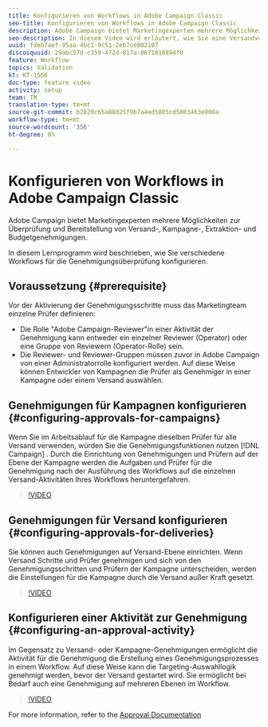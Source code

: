 ```yaml
---
title: Konfigurieren von Workflows in Adobe Campaign Classic
seo-title: Konfigurieren von Workflows in Adobe Campaign Classic
description: Adobe Campaign bietet Marketingexperten mehrere Möglichkeiten zur Überprüfung und Bereitstellung von Versand-, Kampagne-, Extraktion- und Budgetgenehmigungen. In diesem Lernprogramm wird beschrieben, wie Sie verschiedene Workflows für die Genehmigungsüberprüfung konfigurieren.
seo-description: In diesem Video wird erläutert, wie Sie eine Versandvorlage in ACCAdobe Kampagne konfigurieren und verwenden können. Es werden verschiedene Optionen für Marketingexperten zur Überprüfung und Bereitstellung von Versand-Inhalten, Kampagne-Zielgruppe, Extraktion von Daten und Budgetgenehmigungen erläutert. In diesem Lernprogramm wird beschrieben, wie Sie verschiedene Workflows für die Genehmigungsüberprüfung konfigurieren.
uuid: fdeb7aef-95aa-4bc1-9c51-2eb7ce802107
discoiquuid: 29abc57d-c359-472d-817a-0671818894f0
feature: Workflow
topics: Validation
kt: KT-1566
doc-type: feature video
activity: setup
team: TM
translation-type: tm+mt
source-git-commit: b2820c65a88d25f9b7a4ed5005cd5083463e000a
workflow-type: tm+mt
source-wordcount: '356'
ht-degree: 0%

---
```



# Konfigurieren von Workflows in Adobe Campaign Classic

Adobe Campaign bietet Marketingexperten mehrere Möglichkeiten zur Überprüfung und Bereitstellung von Versand-, Kampagne-, Extraktion- und Budgetgenehmigungen.

In diesem Lernprogramm wird beschrieben, wie Sie verschiedene Workflows für die Genehmigungsüberprüfung konfigurieren.

## Voraussetzung {#prerequisite}

Vor der Aktivierung der Genehmigungsschritte muss das Marketingteam einzelne Prüfer definieren:

* Die Rolle &quot;Adobe Campaign-Reviewer&quot;in einer Aktivität der Genehmigung kann entweder ein einzelner Reviewer (Operator) oder eine Gruppe von Reviewern (Operator-Rolle) sein.
* Die Reviewer- und Reviewer-Gruppen müssen zuvor in Adobe Campaign von einer Administratorrolle konfiguriert werden. Auf diese Weise können Entwickler von Kampagnen die Prüfer als Genehmiger in einer Kampagne oder einem Versand auswählen.

## Genehmigungen für Kampagnen konfigurieren  {#configuring-approvals-for-campaigns}

Wenn Sie im Arbeitsablauf für die Kampagne dieselben Prüfer für alle Versand verwenden, würden Sie die Genehmigungsfunktionen nutzen [!DNL Campaign] . Durch die Einrichtung von Genehmigungen und Prüfern auf der Ebene der Kampagne werden die Aufgaben und Prüfer für die Genehmigung nach der Ausführung des Workflows auf die einzelnen Versand-Aktivitäten Ihres Workflows heruntergefahren.

>[!VIDEO](https://video.tv.adobe.com/v/25175?quality=12)

## Genehmigungen für Versand konfigurieren  {#configuring-approvals-for-deliveries}

Sie können auch Genehmigungen auf Versand-Ebene einrichten. Wenn Versand Schritte und Prüfer genehmigen und sich von den Genehmigungsschritten und Prüfern der Kampagne unterscheiden, werden die Einstellungen für die Kampagne durch die Versand außer Kraft gesetzt.

>[!VIDEO](https://video.tv.adobe.com/v/25176?quality=12)

## Konfigurieren einer Aktivität zur Genehmigung  {#configuring-an-approval-activity}

Im Gegensatz zu Versand- oder Kampagne-Genehmigungen ermöglicht die Aktivität für die Genehmigung die Erstellung eines Genehmigungsprozesses in einem Workflow. Auf diese Weise kann die Targeting-Auswahllogik genehmigt werden, bevor der Versand gestartet wird. Sie ermöglicht bei Bedarf auch eine Genehmigung auf mehreren Ebenen im Workflow.

>[!VIDEO](https://video.tv.adobe.com/v/25174?quality=12)

For more information, refer to the [Approval Documentation](https://docs.adobe.com/help/en/campaign-classic/using/automating-with-workflows/flow-control-activities/approval.html)
